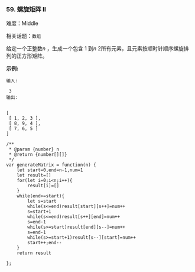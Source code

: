 ### 59. 螺旋矩阵 II

难度：Middle

相关话题：`数组`

给定一个正整数*n* ，生成一个包含 1 到*n* 2所有元素，且元素按顺时针顺序螺旋排列的正方形矩阵。



**示例:** 



```
输入:

 3
输出:


[
 [ 1, 2, 3 ],
 [ 8, 9, 4 ],
 [ 7, 6, 5 ]
]
```

```
/**
 * @param {number} n
 * @return {number[][]}
 */
var generateMatrix = function(n) {
    let start=0,end=n-1,num=1
    let result=[]
    for(let i=0;i<n;i++){
        result[i]=[]
    }
    while(end>=start){
        let s=start  
        while(s<=end)result[start][s++]=num++
        s=start+1
        while(s<=end)result[s++][end]=num++
        s=end-1
        while(s>=start)result[end][s--]=num++
        s=end-1
        while(s>=start+1)result[s--][start]=num++
        start++;end--        
    }
    return result

};
```

